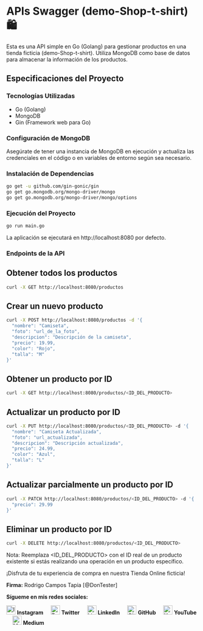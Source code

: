 # APIs Swagger (demo-Shop-t-shirt) 🛍️

Esta es una API simple en Go (Golang) para gestionar productos en una tienda ficticia (demo-Shop-t-shirt). Utiliza MongoDB como base de datos para almacenar la información de los productos.

## Especificaciones del Proyecto

### Tecnologías Utilizadas

- Go (Golang)
- MongoDB
- Gin (Framework web para Go)

### Configuración de MongoDB

Asegúrate de tener una instancia de MongoDB en ejecución y actualiza las credenciales en el código o en variables de entorno según sea necesario.

### Instalación de Dependencias

```bash
go get -u github.com/gin-gonic/gin
go get go.mongodb.org/mongo-driver/mongo
go get go.mongodb.org/mongo-driver/mongo/options
```

### Ejecución del Proyecto
```bash
go run main.go
```
La aplicación se ejecutará en http://localhost:8080 por defecto.

### Endpoints de la API

## Obtener todos los productos

```bash
curl -X GET http://localhost:8080/productos
```

## Crear un nuevo producto

```bash
curl -X POST http://localhost:8080/productos -d '{
  "nombre": "Camiseta",
  "foto": "url_de_la_foto",
  "descripcion": "Descripción de la camiseta",
  "precio": 19.99,
  "color": "Rojo",
  "talla": "M"
}'
```

## Obtener un producto por ID

```bash
curl -X GET http://localhost:8080/productos/<ID_DEL_PRODUCTO>
```

## Actualizar un producto por ID

```bash
curl -X PUT http://localhost:8080/productos/<ID_DEL_PRODUCTO> -d '{
  "nombre": "Camiseta Actualizada",
  "foto": "url_actualizada",
  "descripcion": "Descripción actualizada",
  "precio": 24.99,
  "color": "Azul",
  "talla": "L"
}'
```

## Actualizar parcialmente un producto por ID

```bash
curl -X PATCH http://localhost:8080/productos/<ID_DEL_PRODUCTO> -d '{
  "precio": 29.99
}'
```

## Eliminar un producto por ID

```bash
curl -X DELETE http://localhost:8080/productos/<ID_DEL_PRODUCTO>
```

Nota: Reemplaza <ID_DEL_PRODUCTO> con el ID real de un producto existente si estás realizando una operación en un producto específico.

¡Disfruta de tu experiencia de compra en nuestra Tienda Online ficticia!

**Firma:** Rodrigo Campos Tapia [@DonTester]

**Sígueme en mis redes sociales:**

[<img src="https://simpleicons.org/icons/instagram.svg" alt="Instagram" width="24"/>](https://www.instagram.com/dontester_/) **Instagram** &nbsp; &nbsp;
[<img src="https://simpleicons.org/icons/twitter.svg" alt="Twitter" width="24"/>](https://twitter.com/DonTester_) **Twitter** &nbsp; &nbsp;
[<img src="https://simpleicons.org/icons/linkedin.svg" alt="LinkedIn" width="24"/>](https://www.linkedin.com/in/rcampostapia) **LinkedIn** &nbsp; &nbsp;
[<img src="https://simpleicons.org/icons/github.svg" alt="GitHub" width="24"/>](https://github.com/rcampos09) **GitHub** &nbsp; &nbsp;
[<img src="https://simpleicons.org/icons/youtube.svg" alt="YouTube" width="24"/>](https://www.youtube.com/@dontester) **YouTube** &nbsp; &nbsp;
[<img src="https://simpleicons.org/icons/medium.svg" alt="Medium" width="24"/>](https://medium.com/@rcampos.tapia) **Medium**
